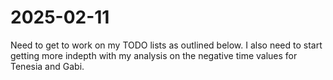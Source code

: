 # 2025-02-11

Need to get to work on my TODO lists as outlined below. I also need to start getting more indepth with my analysis on the negative time values for Tenesia and Gabi.
